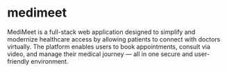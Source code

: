 # medimeet
MediMeet is a full-stack web application designed to simplify and modernize healthcare access by allowing patients to connect with doctors virtually. The platform enables users to book appointments, consult via video, and manage their medical journey — all in one secure and user-friendly environment.
